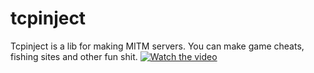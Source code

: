 # tcpinject
Tcpinject is a lib for making MITM servers. You can make game cheats, fishing sites and other fun shit.
[![Watch the video](https://i.stack.imgur.com/Vp2cE.png)](https://github.com/encoder000/tcpinject/raw/main/test.mp4)
